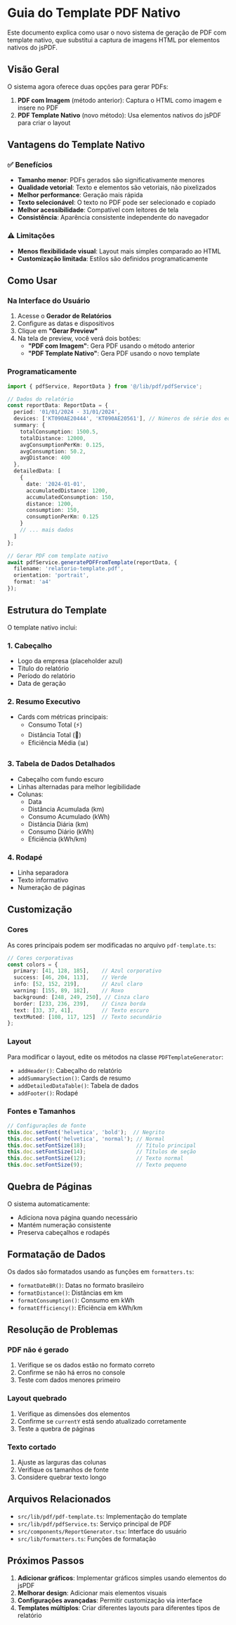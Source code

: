 # Guia do Template PDF Nativo

Este documento explica como usar o novo sistema de geração de PDF com template nativo, que substitui a captura de imagens HTML por elementos nativos do jsPDF.

## Visão Geral

O sistema agora oferece duas opções para gerar PDFs:

1. **PDF com Imagem** (método anterior): Captura o HTML como imagem e insere no PDF
2. **PDF Template Nativo** (novo método): Usa elementos nativos do jsPDF para criar o layout

## Vantagens do Template Nativo

### ✅ Benefícios
- **Tamanho menor**: PDFs gerados são significativamente menores
- **Qualidade vetorial**: Texto e elementos são vetoriais, não pixelizados
- **Melhor performance**: Geração mais rápida
- **Texto selecionável**: O texto no PDF pode ser selecionado e copiado
- **Melhor acessibilidade**: Compatível com leitores de tela
- **Consistência**: Aparência consistente independente do navegador

### ⚠️ Limitações
- **Menos flexibilidade visual**: Layout mais simples comparado ao HTML
- **Customização limitada**: Estilos são definidos programaticamente

## Como Usar

### Na Interface do Usuário

1. Acesse o **Gerador de Relatórios**
2. Configure as datas e dispositivos
3. Clique em **"Gerar Preview"**
4. Na tela de preview, você verá dois botões:
   - **"PDF com Imagem"**: Gera PDF usando o método anterior
   - **"PDF Template Nativo"**: Gera PDF usando o novo template

### Programaticamente

```typescript
import { pdfService, ReportData } from '@/lib/pdf/pdfService';

// Dados do relatório
const reportData: ReportData = {
  period: '01/01/2024 - 31/01/2024',
  devices: ['KT090AE20444', 'KT090AE20561'], // Números de série dos equipamentos
  summary: {
    totalConsumption: 1500.5,
    totalDistance: 12000,
    avgConsumptionPerKm: 0.125,
    avgConsumption: 50.2,
    avgDistance: 400
  },
  detailedData: [
    {
      date: '2024-01-01',
      accumulatedDistance: 1200,
      accumulatedConsumption: 150,
      distance: 1200,
      consumption: 150,
      consumptionPerKm: 0.125
    }
    // ... mais dados
  ]
};

// Gerar PDF com template nativo
await pdfService.generatePDFFromTemplate(reportData, {
  filename: 'relatorio-template.pdf',
  orientation: 'portrait',
  format: 'a4'
});
```

## Estrutura do Template

O template nativo inclui:

### 1. Cabeçalho
- Logo da empresa (placeholder azul)
- Título do relatório
- Período do relatório
- Data de geração

### 2. Resumo Executivo
- Cards com métricas principais:
  - Consumo Total (⚡)
  - Distância Total (🚛)
  - Eficiência Média (📊)

### 3. Tabela de Dados Detalhados
- Cabeçalho com fundo escuro
- Linhas alternadas para melhor legibilidade
- Colunas:
  - Data
  - Distância Acumulada (km)
  - Consumo Acumulado (kWh)
  - Distância Diária (km)
  - Consumo Diário (kWh)
  - Eficiência (kWh/km)

### 4. Rodapé
- Linha separadora
- Texto informativo
- Numeração de páginas

## Customização

### Cores

As cores principais podem ser modificadas no arquivo `pdf-template.ts`:

```typescript
// Cores corporativas
const colors = {
  primary: [41, 128, 185],    // Azul corporativo
  success: [46, 204, 113],    // Verde
  info: [52, 152, 219],       // Azul claro
  warning: [155, 89, 182],    // Roxo
  background: [248, 249, 250], // Cinza claro
  border: [233, 236, 239],    // Cinza borda
  text: [33, 37, 41],         // Texto escuro
  textMuted: [108, 117, 125]  // Texto secundário
};
```

### Layout

Para modificar o layout, edite os métodos na classe `PDFTemplateGenerator`:

- `addHeader()`: Cabeçalho do relatório
- `addSummarySection()`: Cards de resumo
- `addDetailedDataTable()`: Tabela de dados
- `addFooter()`: Rodapé

### Fontes e Tamanhos

```typescript
// Configurações de fonte
this.doc.setFont('helvetica', 'bold');  // Negrito
this.doc.setFont('helvetica', 'normal'); // Normal
this.doc.setFontSize(18);                // Título principal
this.doc.setFontSize(14);                // Títulos de seção
this.doc.setFontSize(12);                // Texto normal
this.doc.setFontSize(9);                 // Texto pequeno
```

## Quebra de Páginas

O sistema automaticamente:
- Adiciona nova página quando necessário
- Mantém numeração consistente
- Preserva cabeçalhos e rodapés

## Formatação de Dados

Os dados são formatados usando as funções em `formatters.ts`:

- `formatDateBR()`: Datas no formato brasileiro
- `formatDistance()`: Distâncias em km
- `formatConsumption()`: Consumo em kWh
- `formatEfficiency()`: Eficiência em kWh/km

## Resolução de Problemas

### PDF não é gerado
1. Verifique se os dados estão no formato correto
2. Confirme se não há erros no console
3. Teste com dados menores primeiro

### Layout quebrado
1. Verifique as dimensões dos elementos
2. Confirme se `currentY` está sendo atualizado corretamente
3. Teste a quebra de páginas

### Texto cortado
1. Ajuste as larguras das colunas
2. Verifique os tamanhos de fonte
3. Considere quebrar texto longo

## Arquivos Relacionados

- `src/lib/pdf/pdf-template.ts`: Implementação do template
- `src/lib/pdf/pdfService.ts`: Serviço principal de PDF
- `src/components/ReportGenerator.tsx`: Interface do usuário
- `src/lib/formatters.ts`: Funções de formatação

## Próximos Passos

1. **Adicionar gráficos**: Implementar gráficos simples usando elementos do jsPDF
2. **Melhorar design**: Adicionar mais elementos visuais
3. **Configurações avançadas**: Permitir customização via interface
4. **Templates múltiplos**: Criar diferentes layouts para diferentes tipos de relatório